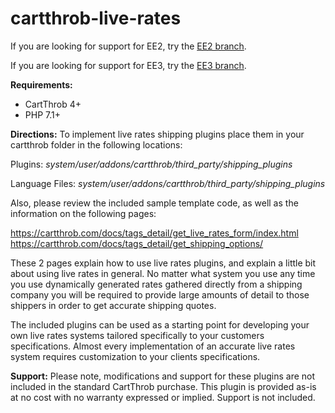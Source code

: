 cartthrob-live-rates
================================

If you are looking for support for EE2, try the [EE2 branch](https://github.com/CartThrob/Shipping-LiveRates-Fedex/tree/EE2).

If you are looking for support for EE3, try the [EE3 branch](https://github.com/CartThrob/Shipping-LiveRates-Fedex/tree/EE3).

**Requirements:**
* CartThrob 4+
* PHP 7.1+

**Directions:**
To implement live rates shipping plugins place them in your cartthrob folder in the following locations:  

Plugins:
_system/user/addons/cartthrob/third_party/shipping_plugins_

Language Files: 
_system/user/addons/cartthrob/third_party/shipping_plugins_

Also, please review the included sample template code, as well as the information on the following pages: 

https://cartthrob.com/docs/tags_detail/get_live_rates_form/index.html
https://cartthrob.com/docs/tags_detail/get_shipping_options/

These 2 pages explain how to use live rates plugins, and explain a little bit about using live rates in general. No matter what system you use any time you use dynamically generated rates gathered directly from a shipping company you will be required to provide large amounts of detail to those shippers in order to get accurate shipping quotes.

The included plugins can be used as a starting point for developing your own live rates systems tailored specifically to your customers specifications. Almost every implementation of an accurate live rates system requires customization to your clients specifications.

**Support:**
Please note, modifications and support for these plugins are not included in the standard CartThrob purchase. This plugin is provided as-is at no cost with no warranty expressed or implied. Support is not included.
